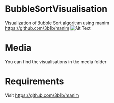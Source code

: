 # BubbleSortVisualisation
Visualization of Bubble Sort algorithm using manim https://github.com/3b1b/manim
![Alt Text](https://github.com/manilireb/BubbleSortVisualisation/blob/main/media/BubbleSortScene.gif)

# Media
You can find the visualisations in the media folder

# Requirements
Visit https://github.com/3b1b/manim

